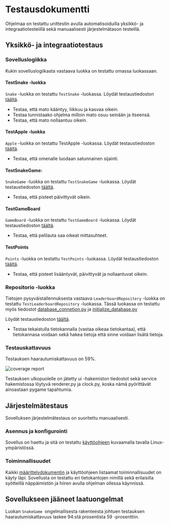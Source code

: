 
# Testausdokumentti

Ohjelmaa on testattu unittestin avulla automatisoiduilla yksikkö- ja integraatiotesteiillä sekä manuaalisesti järjestelmätason testeillä.

## Yksikkö- ja integraatiotestaus

### Sovelluslogiikka

Kukin sovelluslogiikasta vastaava luokka on testattu omassa luokassaan. 

#### TestSnake -luokka

`Snake` -luokka on testattu `TestSnake` -luokassa. 
Löydät testaustiedoston [täältä](https://github.com/riikkayoki/ot-harjoitustyo/blob/master/harjoitustyo/src/tests/entities/snake_test.py).

- Testaa, että mato kääntyy, liikkuu ja kasvaa oikein. 
- Testaa tunnistaako ohjelma milloin mato osuu seinään ja itseensä. 
- Testaa, että mato nollaantuu oikein.


#### TestApple -luokka

`Apple` -luokka on testattu TestApple -luokassa. 
Löydät testaustiedoston [täältä](https://github.com/riikkayoki/ot-harjoitustyo/blob/master/harjoitustyo/src/tests/entities/apple_test.py).

- Testaa, että omenalle luodaan satunnainen sijainti. 


#### TestSnakeGame:

`SnakeGame` -luokka on testattu `TestSnakeGame` -luokassa. 
Löydät testaustiedoston [täältä](https://github.com/riikkayoki/ot-harjoitustyo/blob/master/harjoitustyo/src/tests/services/game_test.py).

- Testaa, että pisteet päivittyvät oikein.

#### TestGameBoard 

`GameBoard` -luokka on testattu `TestGameBoard` -luokassa. 
Löydät testaustiedoston [täältä](https://github.com/riikkayoki/ot-harjoitustyo/blob/master/harjoitustyo/src/tests/services/gameboard_test.py).

- Testaa, että pelilauta saa oikeat mittasuhteet.

#### TestPoints

`Points` -luokka on testattu `TestPoints` -luokassa. 
Löydät testaustiedoston [täältä](https://github.com/riikkayoki/ot-harjoitustyo/blob/master/harjoitustyo/src/tests/services/points_test.py).

- Testaa, että pisteet lisääntyvät, päivittyvät ja nollaantuvat oikein. 

### Repositorio -luokka

Tietojen pysyväistallennuksesta vastaava `LeaderboardRepository` -luokka on testattu `TestLeaderboardRepository` -luokassa. 
Tässä luokassa on testattu myös tiedostot 
[database_connetion.py](https://github.com/riikkayoki/ot-harjoitustyo/blob/master/harjoitustyo/src/database_connection.py) 
ja [initialize_database.py](https://github.com/riikkayoki/ot-harjoitustyo/blob/master/harjoitustyo/src/initialize_database.py)


Löydät testaustiedoston [täältä](https://github.com/riikkayoki/ot-harjoitustyo/blob/master/harjoitustyo/src/tests/repositories/leaderboard_repository_test.py).

- Testaa tekaistulla tietokannalla (vastaa oikeaa tietokantaa), 
että tietokannasa voidaan sekä hakea tietoja että sinne voidaan lisätä tietoja.


### Testauskattavuus

Testauksen haarautumiskattavuus on 59%.

![coverage report](/home/salojoki/ot-harjoitustyo/dokumentaatio/pictures/coverage_report.png)

Testauksen ulkopuolelle on jätetty ui -hakemiston tiedostot sekä service hakemistossa löytyvä renderer.py ja clock.py, 
koska nämä pyörittävät ainoastaan pygame tapahtumia. 


## Järjestelmätestaus

Sovelluksen järjestelmätestaus on suoritettu manuaalisesti.

### Asennus ja konfigurointi

Sovellus on haettu ja sitä on testattu [käyttöohjeen]() kuvaamalla tavalla Linux-ympäristössä.


### Toiminnallisuudet

Kaikki [määrittelydokumentin]() ja käyttöohjeen listaamat toiminnallisuudet on käyty läpi. 
Sovellusta on testattu eri tietokantojen nimillä sekä erilaisilla syötteillä näppäimistön ja hiiren avulla ohjelman ollessa käynnissä.


## Sovellukseen jääneet laatuongelmat

Luokan `SnakeGame `ongelmallisesta rakenteesta johtuen testauksen haarautumiskattavuus laskee 94:stä prosentista 59 -prosenttiin.





